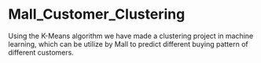 # Mall_Customer_Clustering

Using the K-Means algorithm we have made a clustering project in machine learning, which can be utilize by Mall to predict different buying pattern of different customers.
